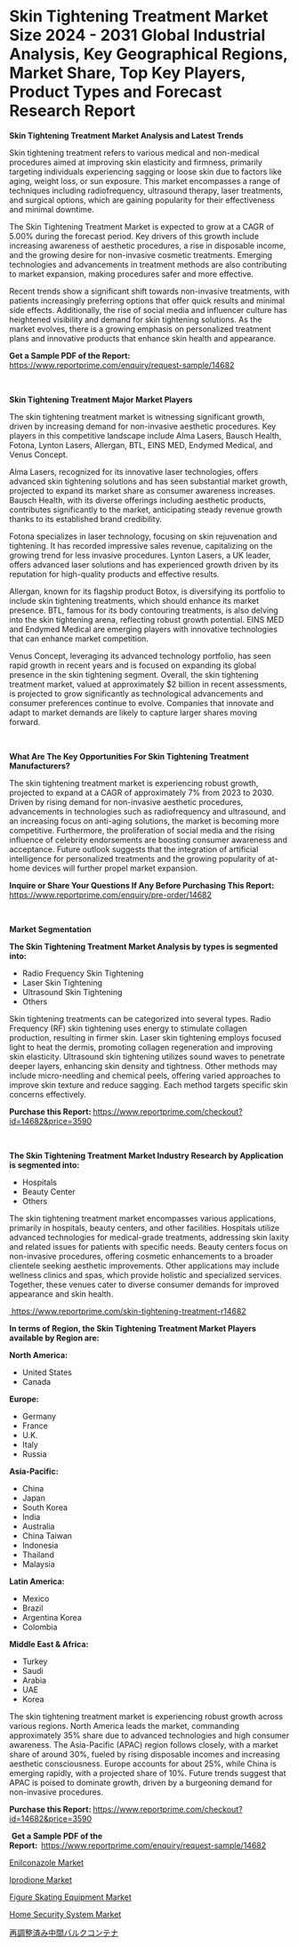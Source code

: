 <p><h1>Skin Tightening Treatment Market Size 2024 - 2031 Global Industrial Analysis, Key Geographical Regions, Market Share, Top Key Players, Product Types and Forecast Research Report</h1></p><p><strong>Skin Tightening Treatment Market Analysis and Latest Trends</strong></p>
<p><p>Skin tightening treatment refers to various medical and non-medical procedures aimed at improving skin elasticity and firmness, primarily targeting individuals experiencing sagging or loose skin due to factors like aging, weight loss, or sun exposure. This market encompasses a range of techniques including radiofrequency, ultrasound therapy, laser treatments, and surgical options, which are gaining popularity for their effectiveness and minimal downtime.</p><p>The Skin Tightening Treatment Market is expected to grow at a CAGR of 5.00% during the forecast period. Key drivers of this growth include increasing awareness of aesthetic procedures, a rise in disposable income, and the growing desire for non-invasive cosmetic treatments. Emerging technologies and advancements in treatment methods are also contributing to market expansion, making procedures safer and more effective.</p><p>Recent trends show a significant shift towards non-invasive treatments, with patients increasingly preferring options that offer quick results and minimal side effects. Additionally, the rise of social media and influencer culture has heightened visibility and demand for skin tightening solutions. As the market evolves, there is a growing emphasis on personalized treatment plans and innovative products that enhance skin health and appearance.</p></p>
<p><strong>Get a Sample PDF of the Report:&nbsp;</strong> <a href="https://www.reportprime.com/enquiry/request-sample/14682">https://www.reportprime.com/enquiry/request-sample/14682</a></p>
<p>&nbsp;</p>
<p><strong>Skin Tightening Treatment Major Market Players</strong></p>
<p><p>The skin tightening treatment market is witnessing significant growth, driven by increasing demand for non-invasive aesthetic procedures. Key players in this competitive landscape include Alma Lasers, Bausch Health, Fotona, Lynton Lasers, Allergan, BTL, EINS MED, Endymed Medical, and Venus Concept.</p><p>Alma Lasers, recognized for its innovative laser technologies, offers advanced skin tightening solutions and has seen substantial market growth, projected to expand its market share as consumer awareness increases. Bausch Health, with its diverse offerings including aesthetic products, contributes significantly to the market, anticipating steady revenue growth thanks to its established brand credibility.</p><p>Fotona specializes in laser technology, focusing on skin rejuvenation and tightening. It has recorded impressive sales revenue, capitalizing on the growing trend for less invasive procedures. Lynton Lasers, a UK leader, offers advanced laser solutions and has experienced growth driven by its reputation for high-quality products and effective results.</p><p>Allergan, known for its flagship product Botox, is diversifying its portfolio to include skin tightening treatments, which should enhance its market presence. BTL, famous for its body contouring treatments, is also delving into the skin tightening arena, reflecting robust growth potential. EINS MED and Endymed Medical are emerging players with innovative technologies that can enhance market competition.</p><p>Venus Concept, leveraging its advanced technology portfolio, has seen rapid growth in recent years and is focused on expanding its global presence in the skin tightening segment. Overall, the skin tightening treatment market, valued at approximately $2 billion in recent assessments, is projected to grow significantly as technological advancements and consumer preferences continue to evolve. Companies that innovate and adapt to market demands are likely to capture larger shares moving forward.</p></p>
<p>&nbsp;</p>
<p><strong>What Are The Key Opportunities For Skin Tightening Treatment Manufacturers?</strong></p>
<p><p>The skin tightening treatment market is experiencing robust growth, projected to expand at a CAGR of approximately 7% from 2023 to 2030. Driven by rising demand for non-invasive aesthetic procedures, advancements in technologies such as radiofrequency and ultrasound, and an increasing focus on anti-aging solutions, the market is becoming more competitive. Furthermore, the proliferation of social media and the rising influence of celebrity endorsements are boosting consumer awareness and acceptance. Future outlook suggests that the integration of artificial intelligence for personalized treatments and the growing popularity of at-home devices will further propel market expansion.</p></p>
<p><strong>Inquire or Share Your Questions If Any Before Purchasing This Report:</strong> <a href="https://www.reportprime.com/enquiry/pre-order/14682">https://www.reportprime.com/enquiry/pre-order/14682</a></p>
<p>&nbsp;</p>
<p><strong>Market Segmentation</strong></p>
<p><strong>The Skin Tightening Treatment Market Analysis by types is segmented into:</strong></p>
<p><ul><li>Radio Frequency Skin Tightening</li><li>Laser Skin Tightening</li><li>Ultrasound Skin Tightening</li><li>Others</li></ul></p>
<p><p>Skin tightening treatments can be categorized into several types. Radio Frequency (RF) skin tightening uses energy to stimulate collagen production, resulting in firmer skin. Laser skin tightening employs focused light to heat the dermis, promoting collagen regeneration and improving skin elasticity. Ultrasound skin tightening utilizes sound waves to penetrate deeper layers, enhancing skin density and tightness. Other methods may include micro-needling and chemical peels, offering varied approaches to improve skin texture and reduce sagging. Each method targets specific skin concerns effectively.</p></p>
<p><strong>Purchase this Report:&nbsp;</strong><a href="https://www.reportprime.com/checkout?id=14682&price=3590">https://www.reportprime.com/checkout?id=14682&price=3590</a></p>
<p>&nbsp;</p>
<p><strong>The Skin Tightening Treatment Market Industry Research by Application is segmented into:</strong></p>
<p><ul><li>Hospitals</li><li>Beauty Center</li><li>Others</li></ul></p>
<p><p>The skin tightening treatment market encompasses various applications, primarily in hospitals, beauty centers, and other facilities. Hospitals utilize advanced technologies for medical-grade treatments, addressing skin laxity and related issues for patients with specific needs. Beauty centers focus on non-invasive procedures, offering cosmetic enhancements to a broader clientele seeking aesthetic improvements. Other applications may include wellness clinics and spas, which provide holistic and specialized services. Together, these venues cater to diverse consumer demands for improved appearance and skin health.</p></p>
<p><a href="https://www.reportprime.com/skin-tightening-treatment-r14682">&nbsp;https://www.reportprime.com/skin-tightening-treatment-r14682</a></p>
<p><strong>In terms of Region, the Skin Tightening Treatment Market Players available by Region are:</strong></p>
<p>
    <p> <strong> North America: </strong>
        <ul>
            <li>United States</li>
            <li>Canada</li>
        </ul>
        </p> 
    <p> <strong> Europe: </strong>
        <ul>
            <li>Germany</li>
            <li>France</li>
            <li>U.K.</li>
            <li>Italy</li>
            <li>Russia</li>
        </ul>
        </p> 
    <p> <strong> Asia-Pacific: </strong>
        <ul>
            <li>China</li>
            <li>Japan</li>
            <li>South Korea</li>
            <li>India</li>
            <li>Australia</li>
            <li>China Taiwan</li>
            <li>Indonesia</li>
            <li>Thailand</li>
            <li>Malaysia</li>
        </ul>
        </p> 
    <p> <strong> Latin America: </strong>
        <ul>
            <li>Mexico</li>
            <li>Brazil</li>
            <li>Argentina Korea</li>
            <li>Colombia</li>
        </ul>
        </p> 
    <p> <strong> Middle East & Africa: </strong>
        <ul>
            <li>Turkey</li>
            <li>Saudi</li>
            <li>Arabia</li>
            <li>UAE</li>
            <li>Korea</li>
        </ul>
    </p>
    </p>
<p><p>The skin tightening treatment market is experiencing robust growth across various regions. North America leads the market, commanding approximately 35% share due to advanced technologies and high consumer awareness. The Asia-Pacific (APAC) region follows closely, with a market share of around 30%, fueled by rising disposable incomes and increasing aesthetic consciousness. Europe accounts for about 25%, while China is emerging rapidly, with a projected share of 10%. Future trends suggest that APAC is poised to dominate growth, driven by a burgeoning demand for non-invasive procedures.</p></p>
<p><strong>Purchase this Report: </strong><a href="https://www.reportprime.com/checkout?id=14682&price=3590">https://www.reportprime.com/checkout?id=14682&price=3590</a></p>
<p>&nbsp;<strong>Get a Sample PDF of the Report:&nbsp;&nbsp;</strong><a href="https://www.reportprime.com/enquiry/request-sample/14682">https://www.reportprime.com/enquiry/request-sample/14682</a></p>
<p><strong></strong></p>
<p><p><a href="https://issuu.com/reportprime-2/docs/enilconazole-market-size-2030.pptx_82b2c602c165d0">Enilconazole Market</a></p><p><a href="https://issuu.com/reportprime-2/docs/iprodione-market-size-2030.pptx_6216d57da473b4">Iprodione Market</a></p><p><a href="https://medium.com/@yankeeegox_3026/the-figure-skating-equipment-market-is-experiencing-higher-than-anticipated-demand-compared-to-ba23e2469f84">Figure Skating Equipment Market</a></p><p><a href="https://www.linkedin.com/pulse/what-growth-opportunities-challenges-home-security-system-market-yw5bc?trackingId=vR9%2FEYFQR3ykT6KRh1m6YQ%3D%3D">Home Security System Market</a></p><p><a href="https://medium.com/@vilasamin/reconditioned-intermediate-bulk-containers-market-%E3%81%AF-%E3%82%B3%E3%82%B9%E3%83%88%E7%AE%A1%E7%90%86%E3%81%A8%E5%8A%B9%E7%8E%87%E5%90%91%E4%B8%8A%E3%82%92%E5%84%AA%E5%85%88%E3%81%97%E3%81%BE%E3%81%99-4fca2cf3c980">再調整済み中間バルクコンテナ</a></p></p>